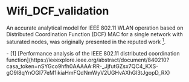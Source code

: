 # Wifi_DCF_validation
An accurate analytical model for IEEE 802.11 WLAN operation based on Distributed Coordination Function (DCF) MAC for a single network with saturated nodes, was originally presented in the reputed work [<sup>1</sup>](#refer-anchor-1).




<div id="refer-anchor-1"></div>
- [1] [Performance analysis of the IEEE 802.11 distributed coordination function](https://ieeexplore.ieee.org/abstract/document/840210?casa_token=nSYGco9hfh0AAAAA:RR-_JjfutGZsx7QC4_KXS-gO9l8qYnOGI77eM1ikiaHmFQdNmWyV2UGHvAXhGl3tJgopD_RX)

